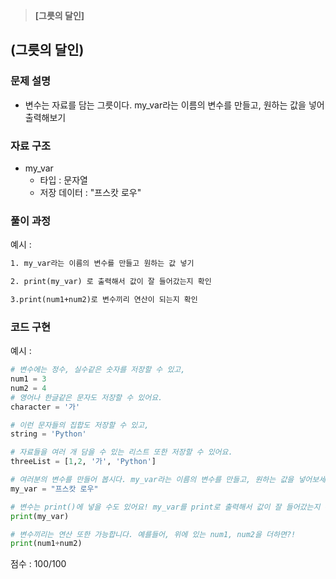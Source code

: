 >**[그릇의 달인]** <Br>

## (그릇의 달인)

### 문제 설명

- 변수는 자료를 담는 그릇이다. my_var라는 이름의 변수를 만들고, 원하는 값을 넣어 출력해보기<br>


### 자료 구조

- my_var<br>
    - 타입 : 문자열
    - 저장 데이터 : "프스캇 로우"


### 풀이 과정
예시 :
```txt
1. my_var라는 이름의 변수를 만들고 원하는 값 넣기

2. print(my_var) 로 출력해서 값이 잘 들어갔는지 확인

3.print(num1+num2)로 변수끼리 연산이 되는지 확인

```

### 코드 구현
예시 : 
```python
# 변수에는 정수, 실수같은 숫자를 저장할 수 있고,
num1 = 3
num2 = 4 
# 영어나 한글같은 문자도 저장할 수 있어요.
character = '가'

# 이런 문자들의 집합도 저장할 수 있고,
string = 'Python'

# 자료들을 여러 개 담을 수 있는 리스트 또한 저장할 수 있어요.
threeList = [1,2, '가', 'Python']

# 여러분의 변수를 만들어 봅시다. my_var라는 이름의 변수를 만들고, 원하는 값을 넣어보세요!
my_var = "프스캇 로우"

# 변수는 print()에 넣을 수도 있어요! my_var를 print로 출력해서 값이 잘 들어갔는지 확인해봅시다!
print(my_var)

# 변수끼리는 연산 또한 가능합니다. 예를들어, 위에 있는 num1, num2을 더하면?!
print(num1+num2)
```


점수 : 100/100 <br>
